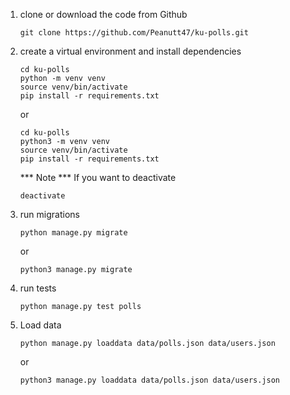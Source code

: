 1. clone or download the code from Github
    ```
    git clone https://github.com/Peanutt47/ku-polls.git
    ```
2. create a virtual environment and install dependencies
    ```
    cd ku-polls
    python -m venv venv
    source venv/bin/activate
    pip install -r requirements.txt
    ```
    or
    ```
    cd ku-polls
    python3 -m venv venv
    source venv/bin/activate
    pip install -r requirements.txt
    ```
    *** Note ***
    If you want to deactivate
    ```
    deactivate
    ```
4. run migrations
    ```
    python manage.py migrate
    ```
    or
    ```
    python3 manage.py migrate
    ```
5. run tests
    ```
    python manage.py test polls
    ```
6. Load data
    ```
    python manage.py loaddata data/polls.json data/users.json
    ```
    or
    ```
    python3 manage.py loaddata data/polls.json data/users.json
    ```
